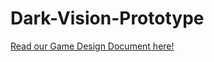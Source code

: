 # Dark-Vision-Prototype

[Read our Game Design Document here!](https://github.com/owenhaedrich/Dark-Vision-Prototype/blob/main/DesignDocument.md)
